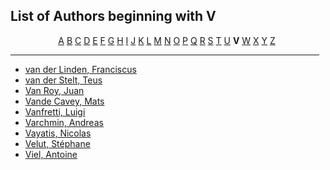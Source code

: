 <h2>List of Authors beginning with V</h2>
<p style="text-align:center"><a href="authors_A.html">A</a>&nbsp;<a href="authors_B.html">B</a>&nbsp;<a href="authors_C.html">C</a>&nbsp;<a href="authors_D.html">D</a>&nbsp;<a href="authors_E.html">E</a>&nbsp;<a href="authors_F.html">F</a>&nbsp;<a href="authors_G.html">G</a>&nbsp;<a href="authors_H.html">H</a>&nbsp;<a href="authors_I.html">I</a>&nbsp;<a href="authors_J.html">J</a>&nbsp;<a href="authors_K.html">K</a>&nbsp;<a href="authors_L.html">L</a>&nbsp;<a href="authors_M.html">M</a>&nbsp;<a href="authors_N.html">N</a>&nbsp;<a href="authors_O.html">O</a>&nbsp;<a href="authors_P.html">P</a>&nbsp;<a href="authors_Q.html">Q</a>&nbsp;<a href="authors_R.html">R</a>&nbsp;<a href="authors_S.html">S</a>&nbsp;<a href="authors_T.html">T</a>&nbsp;<a href="authors_U.html">U</a>&nbsp;<b>V</b>&nbsp;<a href="authors_W.html">W</a>&nbsp;<a href="authors_X.html">X</a>&nbsp;<a href="authors_Y.html">Y</a>&nbsp;<a href="authors_Z.html">Z</a>&nbsp;</p>
<hr width="98%" />
<ul class="authors_list">
<li><a href="author_318.html">van der Linden, Franciscus</a></li><li><a href="author_319.html">van der Stelt, Teus</a></li><li><a href="author_320.html">Van Roy, Juan</a></li><li><a href="author_321.html">Vande Cavey, Mats</a></li><li><a href="author_322.html">Vanfretti, Luigi</a></li><li><a href="author_323.html">Varchmin, Andreas</a></li><li><a href="author_324.html">Vayatis, Nicolas</a></li><li><a href="author_325.html">Velut, Stéphane</a></li><li><a href="author_326.html">Viel, Antoine</a></li></ul>